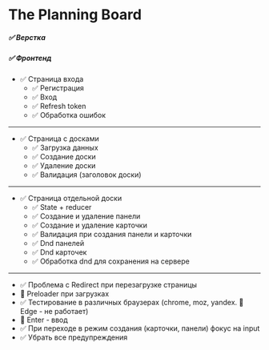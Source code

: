 # The Planning Board
##### :white_check_mark: Верстка

##### :white_check_mark: Фронтенд

- :white_check_mark: Страница входа
    - :white_check_mark: Регистрация
    - :white_check_mark: Вход
    - :white_check_mark: Refresh token
    - :white_check_mark: Обработка ошибок
---
- :white_check_mark: Страница с досками
    - :white_check_mark: Загрузка данных
    - :white_check_mark: Создание доски
    - :white_check_mark: Удаление доски
    - :white_check_mark: Валидация (заголовок доски)
---
- :white_check_mark: Страница отдельной доски
    - :white_check_mark: State + reducer
    - :white_check_mark: Создание и удаление панели
    - :white_check_mark: Создание и удаление карточки
    - :white_check_mark: Валидация при создания панели и карточки
    - :white_check_mark: Dnd панелей
    - :white_check_mark: Dnd карточек
    - :white_check_mark: Обработка dnd для сохранения на сервере
---
- :white_check_mark: Проблема с Redirect при перезагрузке страницы
- :black_square_button: Preloader при загрузках
- :white_check_mark: Тестирование в различных браузерах (chrome, moz, yandex. :black_square_button: Edge - не работает)
- :black_square_button: Enter - ввод
- :white_check_mark: При переходе в режим создания (карточки, панели) фокус на input
- :white_check_mark: Убрать все предупреждения

